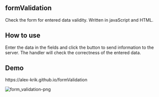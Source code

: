 <h2>formValidation</h2>
Check the form for entered data validity. Written in javaScript and HTML.

<h2>How to use</h2>
Enter the data in the fields and click the button to send information to the server. The handler will check the correctness of the entered data.

<h2>Demo</h2>
https://alex-krik.github.io/formValidation

![form_validation-png](https://user-images.githubusercontent.com/26335532/35001390-4ff42158-faef-11e7-8078-2ab8e2f0fe05.png)
